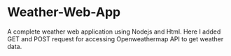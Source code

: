 # Weather-Web-App
A complete weather web application using Nodejs and Html. Here I added GET and POST request for accessing Openweathermap API to get weather data.
